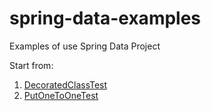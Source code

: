 # spring-data-examples
Examples of use Spring Data Project

Start from:
1. [DecoratedClassTest]
2. [PutOneToOneTest]

[PutOneToOneTest]: https://github.com/stolbovd/spring-data-examples/blob/master/src/test/java/ru/inkontext/rest/DecoratedClassTest.java
[DecoratedClassTest]: https://github.com/stolbovd/spring-data-examples/blob/master/src/test/java/ru/inkontext/rest/PutOneToOneTest.java 
